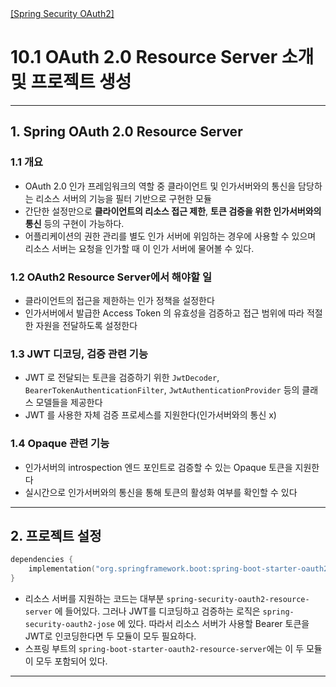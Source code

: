 <nav>
    <a href="../.." target="_blank">[Spring Security OAuth2]</a>
</nav>

# 10.1 OAuth 2.0 Resource Server 소개 및 프로젝트 생성

---

## 1. Spring OAuth 2.0 Resource Server

### 1.1 개요
- OAuth 2.0 인가 프레임워크의 역할 중 클라이언트 및 인가서버와의 통신을 담당하는 리소스 서버의 기능을 필터 기반으로 구현한 모듈
- 간단한 설정만으로 **클라이언트의 리소스 접근 제한**, **토큰 검증을 위한 인가서버와의 통신** 등의 구현이 가능하다.
- 어플리케이션의 권한 관리를 별도 인가 서버에 위임하는 경우에 사용할 수 있으며 리소스 서버는 요청을 인가할 때 이 인가 서버에 물어볼 수 있다.

### 1.2 OAuth2 Resource Server에서 해야할 일
- 클라이언트의 접근을 제한하는 인가 정책을 설정한다
- 인가서버에서 발급한 Access Token 의 유효성을 검증하고 접근 범위에 따라 적절한 자원을 전달하도록 설정한다

### 1.3 JWT 디코딩, 검증 관련 기능
- JWT 로 전달되는 토큰을 검증하기 위한 `JwtDecoder`, `BearerTokenAuthenticationFilter`, `JwtAuthenticationProvider` 등의 클래스 모델들을 제공한다
- JWT 를 사용한 자체 검증 프로세스를 지원한다(인가서버와의 통신 x)

### 1.4 Opaque 관련 기능
- 인가서버의 introspection 엔드 포인트로 검증할 수 있는 Opaque 토큰을 지원한다
- 실시간으로 인가서버와의 통신을 통해 토큰의 활성화 여부를 확인할 수 있다

---

## 2. 프로젝트 설정
```kotlin
dependencies {
    implementation("org.springframework.boot:spring-boot-starter-oauth2-resource-server")
}
```
- 리소스 서버를 지원하는 코드는 대부분 `spring-security-oauth2-resource-server` 에 들어있다. 그러나 JWT를 디코딩하고
검증하는 로직은 `spring-security-oauth2-jose` 에 있다. 따라서 리소스 서버가 사용할 Bearer 토큰을 JWT로 인코딩한다면
두 모듈이 모두 필요하다.
- 스프링 부트의 `spring-boot-starter-oauth2-resource-server`에는 이 두 모듈이 모두 포함되어 있다.

---
